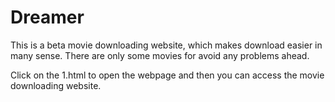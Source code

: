 # Dreamer
This is a beta movie downloading website, which makes download easier in many sense. 
There are only some movies for avoid any problems ahead.

Click on the 1.html to open the webpage and then you can access the movie downloading website.
